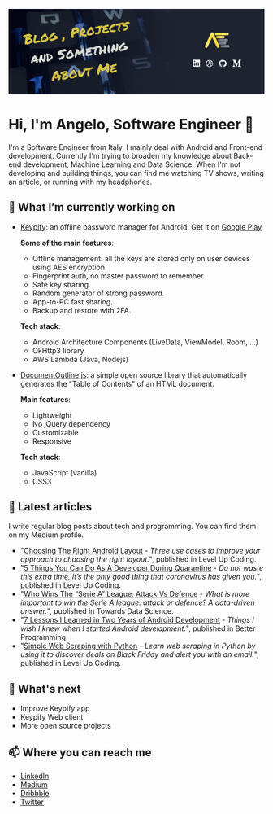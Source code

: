 ![hader](GitHub_header.png)

# Hi, I'm Angelo, Software Engineer 👋
I'm a Software Engineer from Italy. I mainly deal with Android and Front-end development. Currently I'm trying to broaden my knowledge about Back-end development, Machine Learning and Data Science. When I'm not developing and building things, you can find me watching TV shows, writing an article, or running with my headphones.

## 🔭 What I’m currently working on
* [Keypify](https://keypify.com): an offline password manager for Android. Get it on [Google Play](https://bit.ly/keypify) 

  **Some of the main features**:
    - Offline management: all the keys are stored only on user devices using AES encryption.
    - Fingerprint auth, no master password to remember.
    - Safe key sharing.
    - Random generator of strong password.
    - App-to-PC fast sharing.
    - Backup and restore with 2FA.
    
  **Tech stack**:
    - Android Architecture Components (LiveData, ViewModel, Room, ...)
    - OkHttp3 library
    - AWS Lambda (Java, Nodejs)
    
* [DocumentOutline.js](https://github.com/AngeloFaella/DocumentOutline): a simple open source library that automatically generates the "Table of Contents" of an HTML document. 

  **Main features**:
    - Lightweight
    - No jQuery dependency
    - Customizable
    - Responsive
    
  **Tech stack**:
    - JavaScript (vanilla)
    - CSS3

## 💬 Latest articles
I write regular blog posts about tech and programming. You can find them on my Medium profile.

- "[Choosing The Right Android Layout](https://levelup.gitconnected.com/choosing-the-right-android-layout-8c35fe476b35) - *Three use cases to improve your approach to choosing the right layout.*", published in Level Up Coding.
- "[5 Things You Can Do As A Developer During Quarantine](https://levelup.gitconnected.com/5-things-you-can-do-as-a-developer-during-quarantine-35aa118c73c8) - *Do not waste this extra time, it’s the only good thing that coronavirus has given you.*", published in Level Up Coding.
- "[Who Wins The “Serie A” League: Attack Vs Defence](https://towardsdatascience.com/who-wins-the-serie-a-league-attack-vs-defence-a48128e71e22) - *What is more important to win the Serie A league: attack or defence? A data-driven answer.*", published in Towards Data Science.
- "[7 Lessons I Learned in Two Years of Android Development](https://levelup.gitconnected.com/5-things-you-can-do-as-a-developer-during-quarantine-35aa118c73c8) - *Things I wish I knew when I started Android development.*", published in Better Programming.
- "[Simple Web Scraping with Python](https://levelup.gitconnected.com/simple-web-scraping-with-python-1692c11e3b1a) - *Learn web scraping in Python by using it to discover deals on Black Friday and alert you with an email.*", published in Level Up Coding.


## 🌱 What's next
- Improve Keypify app
- Keypify Web client 
- More open source projects

## 📫 Where you can reach me
- [LinkedIn](https://www.linkedin.com/in/angelo-faella)
- [Medium](https://www.medium.com/@AngeloFaella)
- [Dribbble](https://dribbble.com/angelo_faella)
- [Twitter](https://twitter.com/angelo_faella)



<!--
**AngeloFaella/AngeloFaella** is a ✨ _special_ ✨ repository because its `README.md` (this file) appears on your GitHub profile.

Here are some ideas to get you started:

- 🔭 I’m currently working on ...
- 🌱 I’m currently learning ...
- 👯 I’m looking to collaborate on ...
- 🤔 I’m looking for help with ...
- 💬 Ask me about ...
- 📫 How to reach me: ...
- 😄 Pronouns: ...
- ⚡ Fun fact: ...
-->
